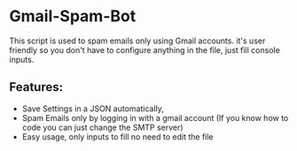 # Gmail-Spam-Bot
This script is used to spam emails only using Gmail accounts. it's user friendly so you don't have to configure anything in the file, just fill console inputs.

## Features:
- Save Settings in a JSON automatically,
- Spam Emails only by logging in with a gmail account (If you know how to code you can just change the SMTP server)
- Easy usage, only inputs to fill no need to edit the file
